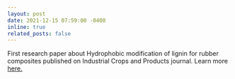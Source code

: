 ```yaml
---
layout: post
date: 2021-12-15 07:59:00 -0400
inline: true
related_posts: false
---
```


First research paper about Hydrophobic modification of lignin for rubber composites published on Industrial Crops and Products journal. Learn more [here.](https://www.sciencedirect.com/science/article/abs/pii/S0926669021009547)
